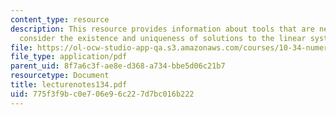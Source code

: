 ```yaml
---
content_type: resource
description: This resource provides information about tools that are necessary to
  consider the existence and uniqueness of solutions to the linear system of equations.
file: https://ol-ocw-studio-app-qa.s3.amazonaws.com/courses/10-34-numerical-methods-applied-to-chemical-engineering-fall-2005/775f3f9bc0e706e96c227d7bc016b222_lecturenotes134.pdf
file_type: application/pdf
parent_uid: 8f7a6c3f-ae8e-d368-a734-bbe5d06c21b7
resourcetype: Document
title: lecturenotes134.pdf
uid: 775f3f9b-c0e7-06e9-6c22-7d7bc016b222
---
```


